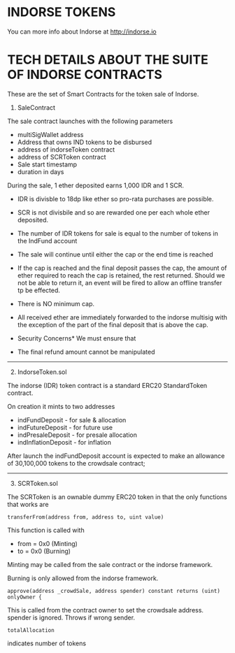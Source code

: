 INDORSE TOKENS
=====================================================
You can more info about Indorse at http://indorse.io


TECH DETAILS ABOUT THE SUITE OF INDORSE CONTRACTS
=====================================================

These are the set of Smart Contracts for the token sale of Indorse. 

1. SaleContract

The sale contract launches with the following parameters
* multiSigWallet address
* Address that owns IND tokens to be disbursed
* address of indorseToken contract
* address of SCRToken contract
* Sale start timestamp
* duration in days

During the sale, 1 ether deposited earns 1,000 IDR and 1 SCR. 

* IDR is divisble to 18dp like ether so pro-rata purchases are possible.
* SCR is not divisbile and so are rewarded one per each whole ether deposited.
* The number of IDR tokens for sale is equal to the number of tokens in the IndFund account
* The sale will continue until either the cap or the end time is reached
* If the cap is reached and the final deposit passes the cap, the amount of ether required to reach the cap is retained, the rest returned. Should we not be able to return it, an event will be fired to allow an offline transfer tp be effected.
* There is NO minimum cap.
* All received ether are immediately forwarded to the indorse multisig with the exception of the part of the final deposit that is above the cap.

* Security Concerns*
We must ensure that 
* The final refund amount cannot be manipulated


---
2. IndorseToken.sol

The indorse (IDR) token contract is a standard ERC20 StandardToken contract.

On creation it mints to two addresses
* indFundDeposit   - for sale & allocation
* indFutureDeposit - for future use
* indPresaleDeposit - for presale allocation
* indInflationDeposit - for inflation

After launch the indFundDeposit account is expected to make an allowance of 30,100,000 tokens to the crowdsale contract;

---
3. SCRToken.sol

The SCRToken is an ownable dummy ERC20 token in that the only functions that works are

```
transferFrom(address from, address to, uint value)
```
This function is called with 
* from = 0x0 (Minting)
* to = 0x0 (Burning)

Minting may be called from the sale contract or the indorse framework.

Burning is only allowed from the indorse framework.


```
approve(address _crowdSale, address spender) constant returns (uint) onlyOwner {
```
This is called from the contract owner to set the crowdsale address. spender is ignored.
Throws if wrong sender.

```
totalAllocation
```
indicates number of tokens
